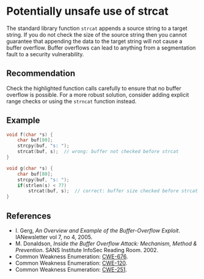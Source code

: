 # Potentially unsafe use of strcat
The standard library function `strcat` appends a source string to a target string. If you do not check the size of the source string then you cannot guarantee that appending the data to the target string will not cause a buffer overflow. Buffer overflows can lead to anything from a segmentation fault to a security vulnerability.


## Recommendation
Check the highlighted function calls carefully to ensure that no buffer overflow is possible. For a more robust solution, consider adding explicit range checks or using the `strncat` function instead.


## Example

```cpp
void f(char *s) {
	char buf[80];
	strcpy(buf, "s: ");
	strcat(buf, s);  // wrong: buffer not checked before strcat
}

void g(char *s) {
	char buf[80];
	strcpy(buf, "s: ");
	if(strlen(s) < 77)
		strcat(buf, s);  // correct: buffer size checked before strcat
}

```

## References
* I. Gerg, *An Overview and Example of the Buffer-Overflow Exploit*. IANewsletter vol 7, no 4, 2005.
* M. Donaldson, *Inside the Buffer Overflow Attack: Mechanism, Method &amp; Prevention*. SANS Institute InfoSec Reading Room. 2002.
* Common Weakness Enumeration: [CWE-676](https://cwe.mitre.org/data/definitions/676.html).
* Common Weakness Enumeration: [CWE-120](https://cwe.mitre.org/data/definitions/120.html).
* Common Weakness Enumeration: [CWE-251](https://cwe.mitre.org/data/definitions/251.html).
